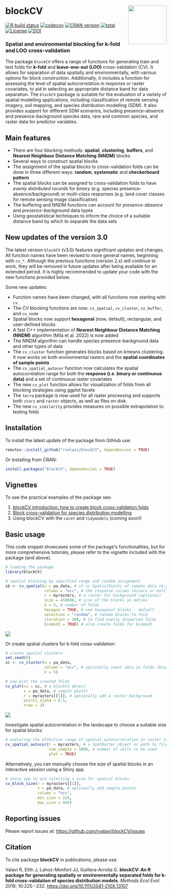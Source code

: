 # blockCV <img src="man/figures/logo.png" align="right" width="120"/>

[![R build
status](https://github.com/rvalavi/blockCV/workflows/R-CMD-check/badge.svg)](https://github.com/rvalavi/blockCV/actions)
[![codecov](https://codecov.io/gh/rvalavi/blockCV/branch/master/graph/badge.svg)](https://codecov.io/gh/rvalavi/blockCV)
[![CRAN
version](https://www.r-pkg.org/badges/version/blockCV)](https://CRAN.R-project.org/package=blockCV)
[![total](http://cranlogs.r-pkg.org/badges/grand-total/blockCV)](https://www.rpackages.io/package/blockCV)
[![License](https://img.shields.io/badge/license-GPL%20(%3E=%203)-lightgrey.svg?style=flat)](http://www.gnu.org/licenses/gpl-3.0.html)
[![DOI](https://zenodo.org/badge/116337503.svg)](https://zenodo.org/badge/latestdoi/116337503)

### Spatial and environmental blocking for k-fold and LOO cross-validation

The package `blockCV` offers a range of functions for generating train
and test folds for **k-fold** and **leave-one-out (LOO)**
cross-validation (CV). It allows for separation of data spatially and
environmentally, with various options for block construction.
Additionally, it includes a function for assessing the level of spatial
autocorrelation in response or raster covariates, to aid in selecting an
appropriate distance band for data separation. The `blockCV` package is
suitable for the evaluation of a variety of spatial modelling
applications, including classification of remote sensing imagery, soil
mapping, and species distribution modelling (SDM). It also provides
support for different SDM scenarios, including presence-absence and
presence-background species data, rare and common species, and raster
data for predictor variables.

## Main features

-   There are four blocking methods: **spatial**, **clustering**,
    **buffers**, and **Nearest Neighbour Distance Matching (NNDM)**
    blocks
-   Several ways to construct spatial blocks
-   The assignment of the spatial blocks to cross-validation folds can
    be done in three different ways: **random**, **systematic** and
    **checkerboard pattern**
-   The spatial blocks can be assigned to cross-validation folds to have
    *evenly distributed records* for *binary* (e.g. species
    presence-absence/background) or *multi-class* responses (e.g. land
    cover classes for remote sensing image classification)
-   The buffering and NNDM functions can account for *presence-absence*
    and *presence-background* data types
-   Using geostatistical techniques to inform the choice of a suitable
    distance band by which to separate the data sets

## New updates of the version 3.0

The latest version `blockCV` (v3.0) features significant updates and changes. All function names have been revised to more general names, beginning with `cv_*`. Although the previous functions (version 2.x) will continue to work, they will be removed in future updates after being available for an extended period. It is highly recommended to update your code with the new functions provided below.

Some new updates:

-   Function names have been changed, with all functions now starting
    with `cv_`
-   The CV blocking functions are now: `cv_spatial`, `cv_cluster`,
    `cv_buffer`, and `cv_nndm`
-   Spatial blocks now support **hexagonal** (now, default),
    rectangular, and user-defined blocks
-   A fast C++ implementation of **Nearest Neighbour Distance Matching
    (NNDM)** algorithm (Milà et al. 2022) is now added
-   The NNDM algorithm can handle species presence-background data and
    other types of data
-   The `cv_cluster` function generates blocks based on kmeans
    clustering. It now works on both environmental rasters and the
    **spatial coordinates of sample points**
-   The `cv_spatial_autocor` function now calculates the spatial
    autocorrelation range for both the **response (i.e. binary or
    continuous data)** and a set of continuous raster covariates
-   The new `cv_plot` function allows for visualization of folds from
    all blocking strategies using ggplot facets
-   The `terra` package is now used for all raster processing and
    supports both `stars` and `raster` objects, as well as files on
    disk.
-   The new `cv_similarity` provides measures on possible extrapolation
    to testing folds

## Installation

To install the latest update of the package from GitHub use:

``` r
remotes::install_github("rvalavi/blockCV", dependencies = TRUE)
```

Or installing from CRAN:

``` r
install.packages("blockCV", dependencies = TRUE)
```

## Vignettes

To see the practical examples of the package see:

1.  [blockCV introduction: how to create block cross-validation
    folds](https://htmlpreview.github.io/?https://github.com/rvalavi/blockCV/blob/master/inst/doc/tutorial_1.html)
2.  [Block cross-validation for species distribution
    modelling](https://htmlpreview.github.io/?https://github.com/rvalavi/blockCV/blob/master/inst/doc/tutorial_2.html)
3.  Using blockCV with the `caret` and `tidymodels` (coming soon!)

## Basic usage

This code snippet showcases some of the package's functionalities, but for more comprehensive tutorials, please refer to the vignette included with the package (and above).

``` r
# loading the package
library(blockCV)

# spatial blocking by specified range and random assignment
sb <- cv_spatial(x = pa_data, # sf or SpatialPoints of sample data (e.g. species data)
                 column = "occ", # the response column (binary or multi-class)
                 r = myrasters, # a raster for background (optional)
                 size = 450000, # size of the blocks in metres
                 k = 5, # number of folds
                 hexagon = TRUE, # use hexagonal blocks - defualt
                 selection = "random", # random blocks-to-fold
                 iteration = 100, # to find evenly dispersed folds
                 biomod2 = TRUE) # also create folds for biomod2
```

![](https://i.ibb.co/WGfrF7B/Rplot1.png)

Or create spatial clusters for k-fold cross-validation:

``` r
# create spatial clusters
set.seed(6)
sc <- cv_cluster(x = pa_data, 
                 column = "occ", # optionally count data in folds (binary or multi-class)
                 k = 5)
```

``` r
# now plot the created folds
cv_plot(cv = sc, # a blockCV object
        x = pa_data, # sample points
        r = myrasters[[1]], # optionally add a raster background
        points_alpha = 0.5,
        nrow = 2)
```

![](https://i.ibb.co/dGrF9xp/Rplot02.png)

Investigate spatial autocorrelation in the landscape to choose a
suitable size for spatial blocks:

``` r
# exploring the effective range of spatial autocorrelation in raster covariates or sample data
cv_spatial_autocor(r = myrasters, # a SpatRaster object or path to files
                   num_sample = 5000, # number of cells to be used
                   plot = TRUE)
```

Alternatively, you can manually choose the size of spatial blocks in an
interactive session using a Shiny app.

``` r
# shiny app to aid selecting a size for spatial blocks
cv_block_size(r = myrasters[[1]],
              x = pa_data, # optionally add sample points
              column = "occ",
              min_size = 2e5,
              max_size = 9e5)
```

## Reporting issues

Please report issues at: <https://github.com/rvalavi/blockCV/issues>

## Citation

To cite package **blockCV** in publications, please use:

Valavi R, Elith J, Lahoz-Monfort JJ, Guillera-Arroita G. **blockCV: An R
package for generating spatially or environmentally separated folds for
k-fold cross-validation of species distribution models**. *Methods Ecol
Evol*. 2019; 10:225--232. <https://doi.org/10.1111/2041-210X.13107>
